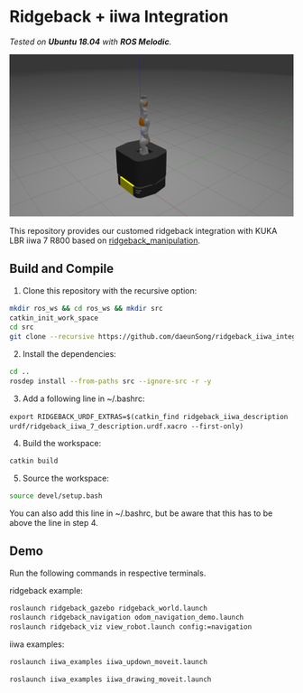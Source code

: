 # Ridgeback + iiwa Integration

*Tested on **Ubuntu 18.04** with **ROS Melodic**.*

<img src="./doc/img/demo.png" width="600">

This repository provides our customed ridgeback integration with KUKA LBR iiwa 7 R800 based on [ridgeback_manipulation](https://github.com/ridgeback/ridgeback_manipulation). 


## Build and Compile


1. Clone this repository with the recursive option:
  ```sh
  mkdir ros_ws && cd ros_ws && mkdir src
  catkin_init_work_space
  cd src
  git clone --recursive https://github.com/daeunSong/ridgeback_iiwa_integration.git
  ```

2. Install the dependencies:
  ```sh
  cd ..
  rosdep install --from-paths src --ignore-src -r -y
  ```

3. Add a following line in ~/.bashrc:

  `export RIDGEBACK_URDF_EXTRAS=$(catkin_find ridgeback_iiwa_description urdf/ridgeback_iiwa_7_description.urdf.xacro --first-only)`

4. Build the workspace:
  ```sh
  catkin build
  ```

5. Source the workspace:
  ```sh
  source devel/setup.bash
  ```
   You can also add this line in ~/.bashrc, but be aware that this has to be above the line in step 4.


## Demo
Run the following commands in respective terminals.

ridgeback example:
```sh
roslaunch ridgeback_gazebo ridgeback_world.launch
roslaunch ridgeback_navigation odom_navigation_demo.launch
roslaunch ridgeback_viz view_robot.launch config:=navigation
```
iiwa examples:
```sh
roslaunch iiwa_examples iiwa_updown_moveit.launch
```
```sh
roslaunch iiwa_examples iiwa_drawing_moveit.launch
```
